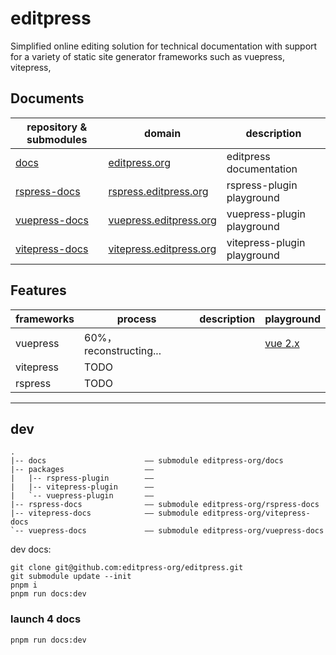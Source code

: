 # editpress

Simplified online editing solution for technical documentation with support for a variety of static site generator frameworks such as vuepress, vitepress,

## Documents

| repository & submodules            | domain                                                     | description                 |
| ---------------------------------- | ---------------------------------------------------------- | --------------------------- |
| [docs](/docs/)                     | [editpress.org](https://editpress.org)                     | editpress documentation     |
| [rspress-docs](/rspress-docs)      | [rspress.editpress.org](https://rspress.editpress.org)     | rspress-plugin playground   |
| [vuepress-docs](/vuepress-docs)    | [vuepress.editpress.org](https://vuepress.editpress.org)   | vuepress-plugin playground  |
| [vitepress-docs](/vietepress-docs) | [vitepress.editpress.org](https://vitepress.editpress.org) | vitepress-plugin playground |

## Features

| frameworks | process                | description | playground                           |
| ---------- | ---------------------- | ----------- | ------------------------------------ |
| vuepress   | 60%，reconstructing... |             | [vue 2.x](https://editable.veaba.me) |
| vitepress  | TODO                   |             |                                      |
| rspress    | TODO                   |             |                                      |

---

## dev

```tree
.
|-- docs                      —— submodule editpress-org/docs
|-- packages                  ——
|   |-- rspress-plugin        ——
|   |-- vitepress-plugin      ——
|   `-- vuepress-plugin       ——
|-- rspress-docs              —— submodule editpress-org/rspress-docs
|-- vitepress-docs            —— submodule editpress-org/vitepress-docs
`-- vuepress-docs             —— submodule editpress-org/vuepress-docs

```

dev docs:

```shell
git clone git@github.com:editpress-org/editpress.git
git submodule update --init
pnpm i
pnpm run docs:dev
```

### launch 4 docs

```shell
pnpm run docs:dev
```
